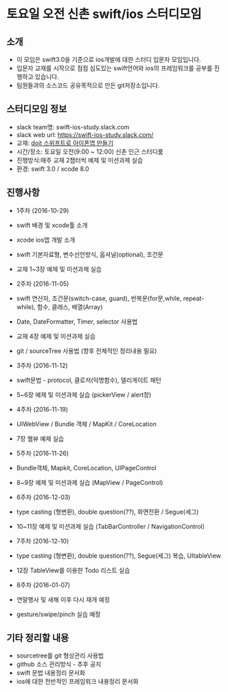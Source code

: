 # 토요일 오전 신촌 swift/ios 스터디모임

## 소개
* 이 모임은 swift3.0을 기준으로 ios개발에 대한 스터디 입문자 모임입니다.
* 입문자 교재를 시작으로 점점 심도있는 swift언어와 ios의 프레임워크를 공부를 진행하고 있습니다.
* 팀원들과의 소스코드 공유목적으로 만든 git저장소입니다.
 
## 스터디모임 정보
* slack team명: swift-ios-study.slack.com
* slack web url: https://swift-ios-study.slack.com/
* 교재: [doit 스위프트로 아이폰앱 만들기](http://book.naver.com/bookdb/book_detail.nhn?bid=10653497)
* 시간/장소: 토요일 오전(9:00 ~ 12:00) 신촌 인근 스터디룸
* 진행방식:매주 교재 2챕터씩 예제 및 미션과제 실습
* 환경: swift 3.0 / xcode 8.0

## 진행사항
* 1주차 (2016-10-29)
 * swift 배경 및 xcode툴 소개
 * xcode ios앱 개발 소개
 * swift 기본자료형, 변수선언방식, 옵셔널(optional), 조건문
 * 교재 1~3장 예제 및 미션과제 실습 


* 2주차 (2016-11-05)
 * swift 연산자, 조건문(switch-case, guard), 반복문(for문,while, repeat-while), 함수, 클래스, 배열(Array)
 * Date, DateFormatter, Timer, selector 사용법
 * 교재 4장 예제 및 미션과제 실습
 * git / sourceTree 사용법 (향후 전체적인 정리내용 필요) 


* 3주차 (2016-11-12)

 * swift문법 - protocol, 클로저(익명함수), 델리게이트 패턴
 * 5~6장 예제 및 미션과제 실습 (pickerView / alert창)

* 4주차 (2016-11-19)
 * UIWebView / Bundle 객체 / MapKit / CoreLocation
 * 7장 웹뷰 예제 실습

* 5주차 (2016-11-26)
 * Bundle객체, Mapkit, CoreLocation, UIPageControl
 * 8~9장 예제 및 미션과제 실습 (MapView / PageControl)
 
* 6주차 (2016-12-03)
 * type casting (형변환), double question(??), 화면전환 / Segue(세그)
 * 10~11장 예제 및 미션과제 실습 (TabBarController / NavigationControl)

* 7주차 (2016-12-10)
 * type casting (형변환), double question(??), Segue(세그) 복습, UItableView
 * 12장 TableView를 이용한 Todo 리스트 실습
 
* 8주차 (2016-01-07)
 * 연말행사 및 새해 이후 다시 재개 예정
 * gesture/swipe/pinch 실습 예정
 
## 기타 정리할 내용
* sourcetree를 git 형상관리 사용법
* github 소스 관리방식 - 추후 공지
* swift 문법 내용정리 문서화
* ios에 대한 전반적인 프레임워크 내용정리 문서화
